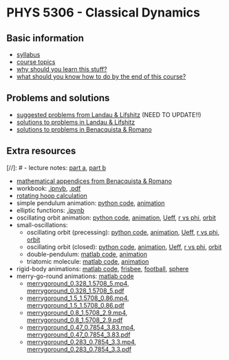 # PHYS 5306 - Classical Dynamics

## Basic information

- [syllabus](info/syllabus.pdf)
- [course topics](info/topics.pdf)
- [why should you learn this stuff?](info/why.pdf)
- [what should you know how to do by the end of this course?](info/what.pdf)

## Problems and solutions

- [suggested problems from Landau & Lifshitz](info/problems.pdf) (NEED TO UPDATE!!)
- [solutions to problems in Landau & Lifshitz](landau_lifshitz/solutions/solutions.pdf)
- [solutions to problems in Benacquista & Romano](benacquista_romano/solutions/index.md)

## Extra resources

[//]: # - lecture notes: [part a](notes/LectureNotes2021a.pdf), [part b](notes/LectureNotes2021b.pdf)
- [mathematical appendices from Benacquista & Romano](benacquista_romano/appendices.pdf)
- workbook: [.ipnyb](workbook/workbook.ipynb), [.pdf](workbook/workbook.pdf)
- [rotating hoop calculation](notes/rotating_hoop.pdf) 
- simple pendulum animation: [python code](code/simple_pendulum.py), [animation](code/simple_pendulum.mp4) 
- elliptic functions: [.ipynb](code/elliptic_functions.ipynb)
- oscillating orbit animation: [python code](code/oscillating_orbit.py), [animation](code/oscillating_orbit.mp4),
[Ueff](code/Ueff.pdf), [r vs phi](code/r_vs_phi.pdf), [orbit](code/orbit.pdf)
- small-oscillations:
  - oscillating orbit (precessing): [python code](code/oscillating_orbit_small_oscillations.py), 
    [animation](code/oscillating_orbit_small_oscillations.mp4),
    [Ueff](code/Ueff_small_oscillations.pdf), 
    [r vs phi](code/r_vs_phi_small_oscillations.pdf), 
    [orbit](code/orbit_small_oscillations.pdf)
  - oscillating orbit (closed): [python code](code/oscillating_orbit_small_oscillations_closed.py), 
    [animation](code/oscillating_orbit_small_oscillations_closed.mp4),
    [Ueff](code/Ueff_small_oscillations_closed.pdf), 
    [r vs phi](code/r_vs_phi_small_oscillations_closed.pdf), 
    [orbit](code/orbit_small_oscillations_closed.pdf)
  - double-pendulum: [matlab code](code/doublependulum.m), [animation](code/doublependulum.mp4)
  - triatomic molecule: [matlab code](code/triatomic.m), [animation](code/triatomic.mp4)
- rigid-body animations: [matlab code](code/rigidbody.m), [frisbee](code/frisbee.mp4), [football](code/football.mp4), [sphere](code/sphere.mp4)
- merry-go-round animations: [matlab code](code/merrygoround.m)
  - [merrygoround_0.328_1.5708_5.mp4](code/merrygoround_0.328_1.5708_5.mp4),
    [merrygoround_0.328_1.5708_5.pdf](code/merrygoround_0.328_1.5708_5.pdf)
  - [merrygoround_1.5_1.5708_0.86.mp4](code/merrygoround_1.5_1.5708_0.86.mp4),
    [merrygoround_1.5_1.5708_0.86.pdf](code/merrygoround_1.5_1.5708_0.86.pdf)
  - [merrygoround_0.8_1.5708_2.9.mp4](code/merrygoround_0.8_1.5708_2.9.mp4),
    [merrygoround_0.8_1.5708_2.9.pdf](code/merrygoround_0.8_1.5708_2.9.pdf)
  - [merrygoround_0.47_0.7854_3.83.mp4](code/merrygoround_0.47_0.7854_3.83.mp4),
    [merrygoround_0.47_0.7854_3.83.pdf](code/merrygoround_0.47_0.7854_3.83.pdf)
  - [merrygoround_0.283_0.7854_3.3.mp4](code/merrygoround_0.283_0.7854_3.3.mp4),
    [merrygoround_0.283_0.7854_3.3.pdf](code/merrygoround_0.283_0.7854_3.3.pdf)
